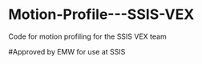 # Motion-Profile---SSIS-VEX
Code for motion profiling for the SSIS VEX team

#Approved by EMW for use at SSIS
